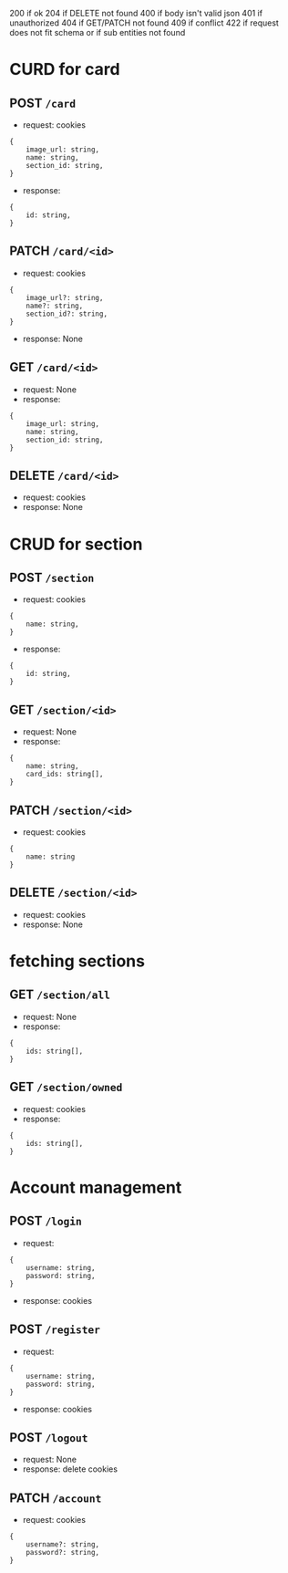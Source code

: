 200 if ok
204 if DELETE not found
400 if body isn't valid json
401 if unauthorized
404 if GET/PATCH not found
409 if conflict
422 if request does not fit schema or if sub entities not found

# CURD for card

## POST `/card`
- request: cookies
```
{
    image_url: string,
    name: string,
    section_id: string,
}
```
- response:
```
{
    id: string,
}
```

## PATCH `/card/<id>`
- request: cookies
```
{
    image_url?: string,
    name?: string,
    section_id?: string,
}
```
- response: None

## GET `/card/<id>`
- request: None
- response:
```
{
    image_url: string,
    name: string,
    section_id: string,
}
```

## DELETE `/card/<id>`
- request: cookies
- response: None

# CRUD for section

## POST `/section`
- request: cookies
```
{
    name: string,
}
```
- response: 
```
{
    id: string,
}
```

## GET `/section/<id>`
- request: None
- response:
```
{
    name: string,
    card_ids: string[],
}
```

## PATCH `/section/<id>`
- request: cookies
```
{
    name: string
}
```

## DELETE `/section/<id>`
- request: cookies
- response: None

# fetching sections

## GET `/section/all`
- request: None
- response:
```
{
    ids: string[],
}
```

## GET `/section/owned`
- request: cookies
- response:
```
{
    ids: string[],
}
```

# Account management

## POST `/login`
- request:
```
{
    username: string,
    password: string,
}
```
- response: cookies

## POST `/register`
- request:
```
{
    username: string,
    password: string,
}
```
- response: cookies

## POST `/logout`
- request: None
- response: delete cookies

## PATCH `/account`
- request: cookies
```
{
    username?: string,
    password?: string,
}
```
